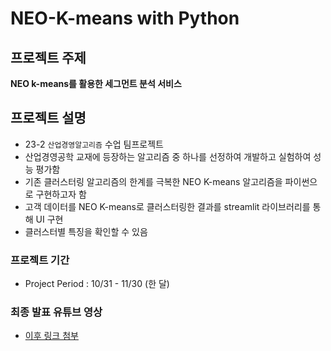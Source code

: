 # NEO-K-means with Python

## **프로젝트 주제**
**NEO k-means를 활용한 세그먼트 분석 서비스**

## **프로젝트 설명**
* 23-2 `산업경영알고리즘` 수업 팀프로젝트
* 산업경영공학 교재에 등장하는 알고리즘 중 하나를 선정하여 개발하고 실험하여 성능 평가함
* 기존 클러스터링 알고리즘의 한계를 극복한 NEO K-means 알고리즘을 파이썬으로 구현하고자 함
* 고객 데이터를 NEO K-means로 클러스터링한 결과를 streamlit 라이브러리를 통해 UI 구현
* 클러스터별 특징을 확인할 수 있음

### **프로젝트 기간**
* Project Period : 10/31 - 11/30 (한 달)

### **최종 발표 유튜브 영상**
* [이후 링크 첨부]()
